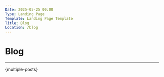 ```yaml
---
Date: 2025-05-25 00:00
Type: Landing Page
Template: Landing Page Template
Title: Blog
Location: /blog
---
```


# Blog

---

{multiple-posts}
